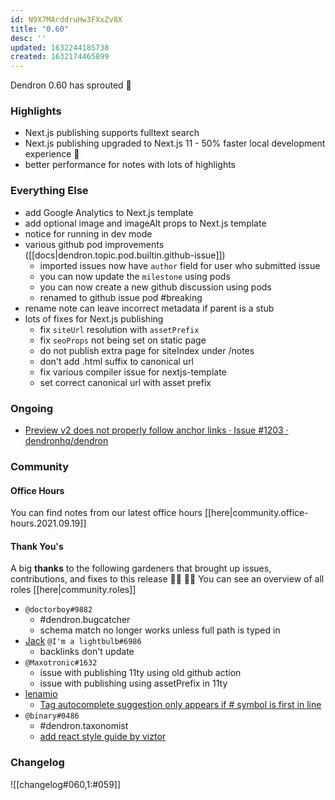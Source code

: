 ```yaml
---
id: N9X7MArddruHw3FXxZv8X
title: "0.60"
desc: ''
updated: 1632244185738
created: 1632174465899
---
```


Dendron 0.60 has sprouted  🌱

### Highlights
- Next.js publishing supports fulltext search 
- Next.js publishing upgraded to Next.js 11 - 50% faster local development experience 🚀
- better performance for notes with lots of highlights

### Everything Else
- add Google Analytics to Next.js template
- add optional image and imageAlt props to Next.js template
- notice for running in dev mode 
- various github pod improvements ([[docs|dendron.topic.pod.builtin.github-issue]])
  - imported issues now have `author` field for user who submitted issue
  - you can now update the `milestone` using pods
  - you can now create a new github discussion using pods
  - renamed to github issue pod #breaking
- rename note can leave incorrect metadata if parent is a stub 
- lots of fixes for Next.js publishing
    - fix `siteUrl` resolution with `assetPrefix`
    - fix `seoProps` not being set on static page
    - do not publish extra page for siteIndex under /notes
    - don't add .html suffix to canonical url 
    - fix various compiler issue for nextjs-template
    - set correct canonical url with asset prefix


### Ongoing 

- [Preview v2 does not properly follow anchor links · Issue #1203 · dendronhq/dendron](https://github.com/dendronhq/dendron/issues/1203)

### Community

#### Office Hours

You can find notes from our latest office hours [[here|community.office-hours.2021.09.19]]

#### Thank You's

A big **thanks** to the following gardeners that brought up issues, contributions, and fixes to this release :man_farmer: :woman_farmer: 
You can see an overview of all roles [[here|community.roles]]

- `@doctorboy#9882`
    - #dendron.bugcatcher
    - schema match no longer works unless full path is typed in
- [Jack](https://github.com/imalightbulb) `@I'm a lightbulb#6986`
    - backlinks don't update
- `@Maxotronic#1632`
    - issue with publishing 11ty using old github action
    - issue with publishing using assetPrefix in 11ty
- [lenamio](https://github.com/lenamio)
    - [Tag autocomplete suggestion only appears if # symbol is first in line](https://github.com/dendronhq/dendron/issues/1352)
- `@binary#0486`
    - #dendron.taxonomist
    - [add react style guide by viztor](https://github.com/dendronhq/dendron-site/pull/207)


### Changelog
![[changelog#060,1:#059]]


